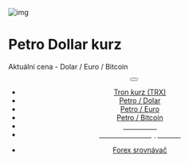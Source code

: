 ﻿<div class="jumbotron" markdown="1">

![img]({{img-url}}petro-dollar-cryptocurrency.png)

# Petro Dollar kurz

Aktuální cena - Dolar / Euro / Bitcoin


</div>
<header class="navbar navbar-static-top navbar-inverse navbar-sticky" id="top" role="banner">
  <div class="container">
    <div class="navbar-header">
      <button class="navbar-toggle collapsed" type="button" data-toggle="collapse" data-target=".navbar-collapse">
        <span class="icon-bar"></span>
        <span class="icon-bar"></span>
        <span class="icon-bar"></span>
      </button>
    </div>
    <nav class="navbar-collapse collapse" role="navigation" style="height: 1px;" id="scrollpsy">
      <ul class="nav navbar-nav">
        <li class="active">
          <a href="#top">Tron<span class="hidden-sm"> kurz (TRX)</span></a>
        </li>
        <li>
          <a href="#section-1">Petro / Dolar</a>
        </li>
        <li>
          <a href="#section-1">Petro / Euro</a>
        </li>
        <li>
          <a href="#section-1">Petro / Bitcoin</a>
        </li>
                                  <li>
                    <a href="http://blog.forexsrovnavac.cz/changelly"><span style="color: white;"> Směnárna</span></a> 
          </li>
          <li>
          <a href="http://blog.forexsrovnavac.cz/plus500cz"><span style="color: white;">Obchodování kryptoměn</span></a>
        </li>
        </ul>
      <ul class="nav navbar-nav navbar-right">
        <li>
          <a href="{{url}}">Forex <i class="fa fa-bar-chart-o"></i> srovnávač</a>
          </ul>
        </li>
      </ul>
    </nav>
  </div>
</header>